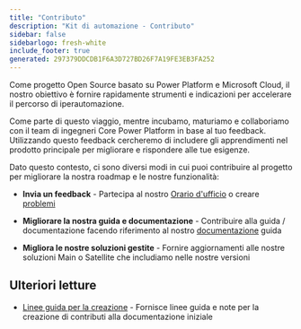 ```yaml
---
title: "Contributo"
description: "Kit di automazione - Contributo"
sidebar: false
sidebarlogo: fresh-white
include_footer: true
generated: 297379DDCDB1F6A3D727BD26F7A19FE3EB3FA252
---
```


Come progetto Open Source basato su Power Platform e Microsoft Cloud, il nostro obiettivo è fornire rapidamente strumenti e indicazioni per accelerare il percorso di iperautomazione.

Come parte di questo viaggio, mentre incubamo, maturiamo e collaboriamo con il team di ingegneri Core Power Platform in base al tuo feedback. Utilizzando questo feedback cercheremo di includere gli apprendimenti nel prodotto principale per migliorare e rispondere alle tue esigenze.

Dato questo contesto, ci sono diversi modi in cui puoi contribuire al progetto per migliorare la nostra roadmap e le nostre funzionalità:

- **Invia un feedback** - Partecipa al nostro [Orario d'ufficio](/it/office-hours) o creare [problemi](/it/contribution/feedback)

- **Migliorare la nostra guida e documentazione** - Contribuire alla guida / documentazione facendo riferimento al nostro [documentazione](/it/contribution/documentation) guida

- **Migliora le nostre soluzioni gestite** - Fornire aggiornamenti alle nostre soluzioni Main o Satellite che includiamo nelle nostre versioni

## Ulteriori letture

- [Linee guida per la creazione](/it/contribution/authoring) - Fornisce linee guida e note per la creazione di contributi alla documentazione iniziale
